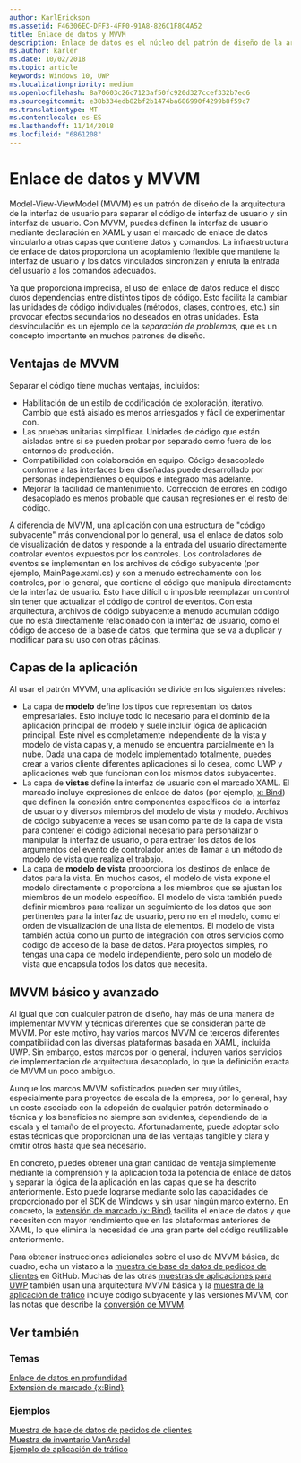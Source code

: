 ```yaml
---
author: KarlErickson
ms.assetid: F46306EC-DFF3-4FF0-91A8-826C1F8C4A52
title: Enlace de datos y MVVM
description: Enlace de datos es el núcleo del patrón de diseño de la arquitectura de la interfaz de usuario de Model-View-ViewModel (MVVM) y permite imprecisa entre el código de interfaz de usuario y sin interfaz de usuario.
ms.author: karler
ms.date: 10/02/2018
ms.topic: article
keywords: Windows 10, UWP
ms.localizationpriority: medium
ms.openlocfilehash: 8a70603c26c7123af50fc920d327ccef332b7ed6
ms.sourcegitcommit: e38b334edb82bf2b1474ba686990f4299b8f59c7
ms.translationtype: MT
ms.contentlocale: es-ES
ms.lasthandoff: 11/14/2018
ms.locfileid: "6861208"
---
```

# <a name="data-binding-and-mvvm"></a>Enlace de datos y MVVM

Model-View-ViewModel (MVVM) es un patrón de diseño de la arquitectura de la interfaz de usuario para separar el código de interfaz de usuario y sin interfaz de usuario. Con MVVM, puedes definen la interfaz de usuario mediante declaración en XAML y usan el marcado de enlace de datos vincularlo a otras capas que contiene datos y comandos. La infraestructura de enlace de datos proporciona un acoplamiento flexible que mantiene la interfaz de usuario y los datos vinculados sincronizan y enruta la entrada del usuario a los comandos adecuados. 

Ya que proporciona imprecisa, el uso del enlace de datos reduce el disco duros dependencias entre distintos tipos de código. Esto facilita la cambiar las unidades de código individuales (métodos, clases, controles, etc.) sin provocar efectos secundarios no deseados en otras unidades. Esta desvinculación es un ejemplo de la *separación de problemas*, que es un concepto importante en muchos patrones de diseño. 

## <a name="benefits-of-mvvm"></a>Ventajas de MVVM

Separar el código tiene muchas ventajas, incluidos:

* Habilitación de un estilo de codificación de exploración, iterativo. Cambio que está aislado es menos arriesgados y fácil de experimentar con.
* Las pruebas unitarias simplificar. Unidades de código que están aisladas entre sí se pueden probar por separado como fuera de los entornos de producción.
* Compatibilidad con colaboración en equipo. Código desacoplado conforme a las interfaces bien diseñadas puede desarrollado por personas independientes o equipos e integrado más adelante.
* Mejorar la facilidad de mantenimiento. Corrección de errores en código desacoplado es menos probable que causan regresiones en el resto del código.

A diferencia de MVVM, una aplicación con una estructura de "código subyacente" más convencional por lo general, usa el enlace de datos solo de visualización de datos y responde a la entrada del usuario directamente controlar eventos expuestos por los controles. Los controladores de eventos se implementan en los archivos de código subyacente (por ejemplo, MainPage.xaml.cs) y son a menudo estrechamente con los controles, por lo general, que contiene el código que manipula directamente de la interfaz de usuario. Esto hace difícil o imposible reemplazar un control sin tener que actualizar el código de control de eventos. Con esta arquitectura, archivos de código subyacente a menudo acumulan código que no está directamente relacionado con la interfaz de usuario, como el código de acceso de la base de datos, que termina que se va a duplicar y modificar para su uso con otras páginas.

## <a name="app-layers"></a>Capas de la aplicación

Al usar el patrón MVVM, una aplicación se divide en los siguientes niveles:

* La capa de **modelo** define los tipos que representan los datos empresariales. Esto incluye todo lo necesario para el dominio de la aplicación principal del modelo y suele incluir lógica de aplicación principal. Este nivel es completamente independiente de la vista y modelo de vista capas y, a menudo se encuentra parcialmente en la nube. Dada una capa de modelo implementado totalmente, puedes crear a varios cliente diferentes aplicaciones si lo desea, como UWP y aplicaciones web que funcionan con los mismos datos subyacentes.
* La capa de **vistas** define la interfaz de usuario con el marcado XAML. El marcado incluye expresiones de enlace de datos (por ejemplo, [x: Bind](https://docs.microsoft.com/windows/uwp/xaml-platform/x-bind-markup-extension)) que definen la conexión entre componentes específicos de la interfaz de usuario y diversos miembros del modelo de vista y modelo. Archivos de código subyacente a veces se usan como parte de la capa de vista para contener el código adicional necesario para personalizar o manipular la interfaz de usuario, o para extraer los datos de los argumentos del evento de controlador antes de llamar a un método de modelo de vista que realiza el trabajo. 
* La capa de **modelo de vista** proporciona los destinos de enlace de datos para la vista. En muchos casos, el modelo de vista expone el modelo directamente o proporciona a los miembros que se ajustan los miembros de un modelo específico. El modelo de vista también puede definir miembros para realizar un seguimiento de los datos que son pertinentes para la interfaz de usuario, pero no en el modelo, como el orden de visualización de una lista de elementos. El modelo de vista también actúa como un punto de integración con otros servicios como código de acceso de la base de datos. Para proyectos simples, no tengas una capa de modelo independiente, pero solo un modelo de vista que encapsula todos los datos que necesita. 

## <a name="basic-and-advanced-mvvm"></a>MVVM básico y avanzado

Al igual que con cualquier patrón de diseño, hay más de una manera de implementar MVVM y técnicas diferentes que se consideran parte de MVVM. Por este motivo, hay varios marcos MVVM de terceros diferentes compatibilidad con las diversas plataformas basada en XAML, incluida UWP. Sin embargo, estos marcos por lo general, incluyen varios servicios de implementación de arquitectura desacoplado, lo que la definición exacta de MVVM un poco ambiguo. 

Aunque los marcos MVVM sofisticados pueden ser muy útiles, especialmente para proyectos de escala de la empresa, por lo general, hay un costo asociado con la adopción de cualquier patrón determinado o técnica y los beneficios no siempre son evidentes, dependiendo de la escala y el tamaño de el proyecto. Afortunadamente, puede adoptar solo estas técnicas que proporcionan una de las ventajas tangible y clara y omitir otros hasta que sea necesario. 

En concreto, puedes obtener una gran cantidad de ventaja simplemente mediante la comprensión y la aplicación toda la potencia de enlace de datos y separar la lógica de la aplicación en las capas que se ha descrito anteriormente. Esto puede lograrse mediante solo las capacidades de proporcionado por el SDK de Windows y sin usar ningún marco externo. En concreto, la [extensión de marcado {x: Bind}](https://docs.microsoft.com/windows/uwp/xaml-platform/x-bind-markup-extension) facilita el enlace de datos y que necesiten con mayor rendimiento que en las plataformas anteriores de XAML, lo que elimina la necesidad de una gran parte del código reutilizable anteriormente.

Para obtener instrucciones adicionales sobre el uso de MVVM básica, de cuadro, echa un vistazo a la [muestra de base de datos de pedidos de clientes](https://github.com/Microsoft/Windows-appsample-customers-orders-database) en GitHub. Muchas de las otras [muestras de aplicaciones para UWP](https://github.com/Microsoft?q=windows-appsample
) también usan una arquitectura MVVM básica y la [muestra de la aplicación de tráfico](https://github.com/Microsoft/Windows-appsample-trafficapp) incluye código subyacente y las versiones MVVM, con las notas que describe la [conversión de MVVM](https://github.com/Microsoft/Windows-appsample-trafficapp/blob/MVVM/MVVM.md). 

## <a name="see-also"></a>Ver también

### <a name="topics"></a>Temas

[Enlace de datos en profundidad](https://docs.microsoft.com/windows/uwp/data-binding/data-binding-in-depth)  
[Extensión de marcado {x:Bind}](https://docs.microsoft.com/windows/uwp/xaml-platform/x-bind-markup-extension)  

### <a name="samples"></a>Ejemplos

[Muestra de base de datos de pedidos de clientes](https://github.com/Microsoft/Windows-appsample-customers-orders-database)  
[Muestra de inventario VanArsdel](https://github.com/Microsoft/InventorySample)  
[Ejemplo de aplicación de tráfico](https://github.com/Microsoft/Windows-appsample-trafficapp)  
